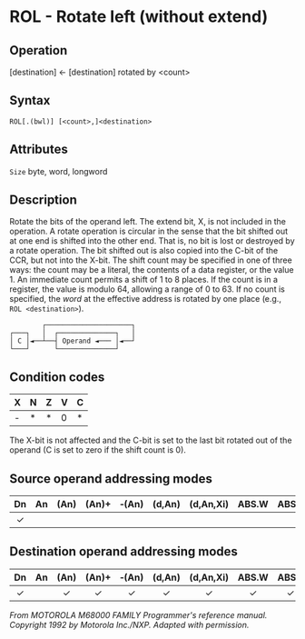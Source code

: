 # ROL - Rotate left (without extend)

## Operation
[destination] ← [destination] rotated by \<count\>

## Syntax
```assembly
ROL[.(bwl)] [<count>,]<destination>
```

## Attributes
`Size` byte, word, longword

## Description
Rotate the bits of the operand left. The extend bit, X, is not included in the operation. A rotate operation is circular in the sense that the bit shifted out at one end is shifted into the other end. That is, no bit is lost or destroyed by a rotate operation. The bit shifted out is also copied into the C-bit of the CCR, but not into the X-bit. The shift count may be specified in one of three ways: the count may be a literal, the contents of a data register, or the value 1. An immediate count permits a shift of 1 to 8 places. If the count is in a register, the value is modulo 64, allowing a range of 0 to 63. If no count is specified, the *word* at the effective address is rotated by one place (e.g., `ROL <destination>`).

```ascii
        ┌─────────────────────┐
┌───┐   │  ┌──────────────┐   │
│ C │◄──┴──┤ Operand ◄─── │◄──┘
└───┘      └──────────────┘
```

## Condition codes
|X|N|Z|V|C|
|--|--|--|--|--|
|-|*|*|0|*|

The X-bit is not affected and the C-bit is set to the last bit rotated out of the operand (C is set to zero if the shift count is 0).

## Source operand addressing modes
|Dn|An|(An)|(An)+|&#x2011;(An)|(d,An)|(d,An,Xi)|ABS.W|ABS.L|(d,PC)|(d,PC,Xn)|imm|
|:-:|:-:|:-:|:-:|:-:|:-:|:-:|:-:|:-:|:-:|:-:|:-:|
|✓|||||||||||✓|

## Destination operand addressing modes
|Dn|An|(An)|(An)+|&#x2011;(An)|(d,An)|(d,An,Xi)|ABS.W|ABS.L|(d,PC)|(d,PC,Xn)|imm|
|:-:|:-:|:-:|:-:|:-:|:-:|:-:|:-:|:-:|:-:|:-:|:-:|
|✓||✓|✓|✓|✓|✓|✓|✓||||

*From MOTOROLA M68000 FAMILY Programmer's reference manual. Copyright 1992 by Motorola Inc./NXP. Adapted with permission.*